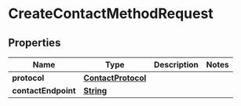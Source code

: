 

# CreateContactMethodRequest


## Properties

| Name | Type | Description | Notes |
|------------ | ------------- | ------------- | -------------|
|**protocol** | [**ContactProtocol**](ContactProtocol.md) |  |  |
|**contactEndpoint** | [**String**](String.md) |  |  |



